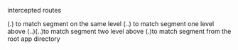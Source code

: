 intercepted routes

(.) to match segment on the same level
(..) to match segment one level above
(..)(..)to match segment two level above
(.)to match segment from the root app directory
